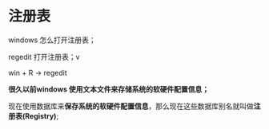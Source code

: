 # 注册表





windows 怎么打开注册表；

regedit  打开注册表；v

win + R  -> regedit



**很久以前windows 使用文本文件来存储系统的软硬件配置信息；**



现在使用数据库来**保存系统的软硬件配置信息**，那么现在这些数据库别名就叫做**注册表(Registry)**;